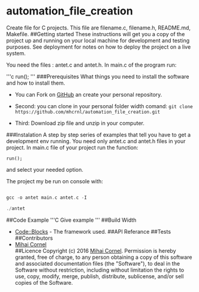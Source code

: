 # automation_file_creation
Create file for C projects. This file are filename.c, filename.h, README.md, Makefile.
##Getting started 
These instructions will get you a copy of the project up and      running on your local machine for development and testing purposes. See      deployment for notes on how to deploy the project on a live system.

You need the files : antet.c and antet.h. In main.c of the program run:

'''c
    run();
'''
###Prerequisites 
What things you need to install the software and how to install them.

* You can Fork on [GitHub](https://github.com/mhcrnl/automation_file_creation.git) an create your personal repository.

* Second: you can clone in your personal folder width comand: 
```git clone https://github.com/mhcrnl/automation_file_creation.git```

* Third: Download zip file and unzip in your computer.

###Instalation 
A step by step series of examples that tell you have to get a development env running.
You need only antet.c and antet.h files in your project. In main.c file of your project run the function:

 ```
 run(); 
 ```
 
 and select your needed option.
 
 The project my be run on console with:
 
 ```C
 
 gcc -o antet main.c antet.c -I
 
 ./antet
 
 ```
 
 
##Code Example 
 '''C 
 Give example 
 ''' 
##Build Width 
* [Code::Blocks](http://www.codeblocks.org/) - The framework used.
##API Referance 
##Tests 
##Contributors 
* [Mihai Cornel](https://github.com/mhcrnl)  
##Licence 
Copyright (c) 2016 [Mihai Cornel](https://github.com/mhcrnl). 
Permission is hereby granted, free of charge, to any person obtaining     a copy of this software and associated documentation files (the "Software"), to     deal in the Software without restriction, including without limitation the rights     to use, copy, modify, merge, publish, distribute, sublicense, and/or sell copies of     the Software.
